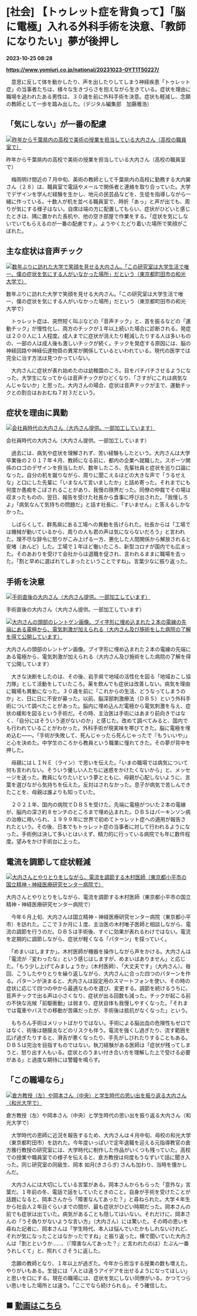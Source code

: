 # [社会] 【トゥレット症を背負って】「脳に電極」入れる外科手術を決意、「教師になりたい」夢が後押し

**2023-10-25 08:28**

**https://www.yomiuri.co.jp/national/20231023-OYT1T50227/**

　意思に反して体を動かしたり、声を出したりしてしまう神経疾患「トゥレット症」の当事者たちは、様々な生きづらさを抱えながら生きている。症状を理由に職場を追われたある男性は、３０歳を前に外科手術を決意。症状も軽減し、念願の教師として一歩を踏み出した。（デジタル編集部　加藤雅浩）

「気にしない」が一番の配慮
-------------

[![昨年から千葉県内の高校で美術の授業を担当している大内さん（高校の職員室で）](https://www.yomiuri.co.jp/media/2023/10/20231023-OYT1I50186-1.jpg)](https://www.yomiuri.co.jp/pluralphoto/20231023-OYT1I50186/)

昨年から千葉県内の高校で美術の授業を担当している大内さん（高校の職員室で）

　梅雨明け間近の７月中旬、美術の教師として千葉県内の高校に勤務する大内翼さん（２８）は、職員室で電話やメールで関係者と連絡を取り合っていた。大学でデザインを学んだ経験を生かし、地元の民芸品などを、生徒を指導しながら一緒に作っている。十数人が机を並べる職員室で、時折「あっ」と声が出ても、周りが気にする様子はない。自席は端の方に配置してもらい、症状がひどいと感じたときは、隅に置かれた長机や、他の空き部屋で作業をする。「症状を気にしないでいてもらえるのが一番の配慮です」。ようやくたどり着いた場所で笑顔がこぼれた。

主な症状は音声チック
----------

[![数年ぶりに訪れた大学で笑顔を見せる大内さん。「この研究室は大学生活で唯一、僕の症状を気にする人がいなかった場所」だという（東京都町田市の和光大学で）](https://www.yomiuri.co.jp/media/2023/10/20231023-OYT1I50187-1.jpg)](https://www.yomiuri.co.jp/pluralphoto/20231023-OYT1I50187/)

数年ぶりに訪れた大学で笑顔を見せる大内さん。「この研究室は大学生活で唯一、僕の症状を気にする人がいなかった場所」だという（東京都町田市の和光大学で）

　トゥレット症は、突然短く叫ぶなどの「音声チック」と、首を振るなどの「運動チック」が慢性化し、両方のチックが１年以上続いた場合に診断される。発症は２００人に１人程度。成人までに症状が消えたり軽減したりする人は多いものの、一部の人は成人後も激しいチックが続く。チックを発症する原因には、脳の神経回路や神経伝達物質の異常が関係しているといわれている。現代の医学では完全に治す方法は見つかっていない。

　大内さんに症状が表れ始めたのは幼稚園のころ。目をパチパチさせるようになった。大学生になってからは音声チックがひどくなり、「さすがにこれは病気なんじゃないか」と思った。大内さんの場合、症状は音声チックが主で、運動チックとの割合はおおむね７対３だという。

症状を理由に異動
--------

[![会社員時代の大内さん（大内さん提供。一部加工しています）](https://www.yomiuri.co.jp/media/2023/10/20231023-OYT1I50188-1.jpg)](https://www.yomiuri.co.jp/pluralphoto/20231023-OYT1I50188/)

会社員時代の大内さん（大内さん提供。一部加工しています）

　過去には、病気や症状を理解されず、苦い経験もしたという。大内さんは大学卒業後の２０１７年４月、教師になる前に、都内の企業へ就職した。スポーツ関係のロゴのデザインを担当したが、数年したころ、先輩社員と症状を巡り口論になった。自分の机を蹴りながら、周りに聞こえるほどの大きな声で「うるせえな」と口にした先輩に「いまなんて言いましたか」と詰め寄った。それまでにも何度か愚痴をこぼされることがあり、我慢の限界だった。同僚の仲裁でその場は収まったものの、翌日、報告を受けた社長から食事に呼び出された。「我慢しろよ」「病気なんて気持ちの問題だ」と話す社長に、「すいません」と答えるしかなかった。

　しばらくして、群馬県にある工場への異動を告げられた。社長からは「工場では機械が動いているから、周りの人も君の声は気にならないだろう」と言われた。理不尽な辞令に怒りがこみ上げる一方、悪化した人間関係から解放されると安堵（あんど）した。工場で１年ほど働いたころ、新型コロナが国内でも広まった。そのあおりを受けて会社からは退職を促され、言われるままに職場を去った。「割と早めに選ばれてしまったということですね」。言葉少なに振り返った。

手術を決意
-----

[![手術直後の大内さん（大内さん提供。一部加工しています）](https://www.yomiuri.co.jp/media/2023/10/20231023-OYT1I50189-1.jpg)](https://www.yomiuri.co.jp/pluralphoto/20231023-OYT1I50189/)

手術直後の大内さん（大内さん提供。一部加工しています）

[![大内さんの頭部のレントゲン画像。ブイ字形に埋め込まれた２本の電線の先端にある電極から、電気刺激が加えられる（大内さん及び施術をした病院の了解を得て公開しています）](https://www.yomiuri.co.jp/media/2023/10/20231023-OYT1I50190-1.jpg)](https://www.yomiuri.co.jp/pluralphoto/20231023-OYT1I50190/)

大内さんの頭部のレントゲン画像。ブイ字形に埋め込まれた２本の電線の先端にある電極から、電気刺激が加えられる（大内さん及び施術をした病院の了解を得て公開しています）

　大きな決断をしたのは、その後、岩手県で地域の活性化を図る「地域おこし協力隊」として活動をしていたころ。薬を飲んでも症状は改善しない。病気を理由に職場も異動になった。３０歳を前に「これからの生活、どうなってしまうのか」と、日に日に不安が募った。以前、脳深部刺激療法（ＤＢＳ）という外科手術について調べたことがあった。脳内に埋め込んだ電極から電気刺激を与え、症状の緩和を図るという手術だ。その時、主治医は手術にはあまり前向きではなく、「自分にはそういう道がないのか」と感じた。改めて調べてみると、国内でも行われていることがわかった。外科手術が現実味を帯びてきた。脳に電極を埋め込む――。「手術が失敗して、死んじゃったら死んじゃったで『もういいや』」と心を決めた。中学生のころから教員という職業に憧れてきた。その夢が背中を押した。

　母親にはＬＩＮＥ（ライン）で思いを伝えた。「いまの職場では病気について何も言われない。そういう優しい人たちに迷惑をかけたくないから」と、メッセージを送った。教員になりたいという夢とともに、母親が心配しないように、言葉を選びながら気持ちを伝えた。反対はされなかった。息子が病気で苦しんできたことを、母親は誰よりも知っていた。

　２０２１年、国内の病院でＤＢＳを受けた。先端に電極がついた２本の電線が、脳内の深さ約８センチのところまで埋め込まれた。ＤＢＳはパーキンソン病の治療に用いられ、１９９９年に世界で初めてトゥレット症への適用が報告されたという。その後、日本でもトゥレット症の当事者に対して行われるようになった。手術例は決して多いとはいえず、精力的に行っている病院でも年に数件程度。望みをかけ手術台に上った。

電流を調節して症状軽減
-----------

[![大内さんとやりとりをしながら、電流を調節する木村医師（東京都小平市の国立精神・神経医療研究センター病院で）](https://www.yomiuri.co.jp/media/2023/10/20231023-OYT1I50191-1.jpg)](https://www.yomiuri.co.jp/pluralphoto/20231023-OYT1I50191/)

大内さんとやりとりをしながら、電流を調節する木村医師（東京都小平市の国立精神・神経医療研究センター病院で）

　今年６月上旬、大内さんは国立精神・神経医療研究センター病院（東京都小平市）を訪れた。ここで３か月に１度、主治医の木村唯子医師と相談しながら、電流の調節を行うのだ。ＤＢＳは手術後、すぐに効果が表れるわけではない。電流を定期的に調節しながら、症状が軽くなる「パターン」を探っていく。

　「めまいはしますか」。木村医師が機器を操作しながら声をかける。大内さんは「電流が『変わったな』という感じはしますが、めまいはありません」と応じた。「もう少し上げてみましょうか」（木村医師）、「大丈夫です」（大内さん）。毎回、こうしたやりとりを繰り返しながら、大内さんに合った四つのパターンを作る。パターンが決まると、大内さんは設定用のスマートフォンを使い、その時の症状に応じて四つの中から最適なものを選び、変更する。調節を続けるうちに、音声チックで出る声は小さくなり、症状が出る回数も減った。チックが起こる前の不快な兆候「前駆衝動」は弱まり、症状自体も我慢しやすくなった。「それまでは電車やバスでの移動が苦痛だったが、手術後は抵抗がなくなった」という。

　もちろん手術はメリットばかりではない。手術による脳出血の危険性もゼロではなく、術後は髄膜炎などのリスクも伴う。電流を強くし過ぎたり、流す範囲を広げ過ぎたりすると、滑舌が悪くなったり、手先がしびれたりすることもある。ＤＢＳは完治を目指すものではない。執刀経験がある医師は「症状が残ってしまうと、怒り出す人もいる。症状とのうまい付き合い方を理解した上で受ける必要がある」と過度な期待には警鐘を鳴らす。

「この職場なら」
--------

[![倉方教授（左）や岡本さん（中央）と学生時代の思い出を振り返る大内さん（和光大学で）](https://www.yomiuri.co.jp/media/2023/10/20231023-OYT1I50192-1.jpg)](https://www.yomiuri.co.jp/pluralphoto/20231023-OYT1I50192/)

倉方教授（左）や岡本さん（中央）と学生時代の思い出を振り返る大内さん（和光大学で）

　大学時代の恩師に近況を報告するため、大内さんは４月中旬、母校の和光大学（東京都町田市）を訪れた。今年度いっぱいで定年退職を迎える元指導教官の倉方雅行教授の研究室には、大学時代に制作した作品がいくつも残っていた。高校での授業や職員室での様子を伝えると、倉方教授は何度もうなずいて話に聞き入った。同じ研究室の同級生、岡本 如月(きさらぎ) さんも加わり、当時を懐かしんだ。

　大内さんには大切にしている言葉がある。岡本さんからもらった「意外な」言葉だ。１年前の冬、電話で話をしていたときのこと。自身が手術を受けたことが話題になると、岡本さんから「障害なんてあった？」と尋ねられた。大学４年生から社会人２年目ぐらいまでの間が、最も症状がひどい時期だった。岡本さんの前でも症状は出ていた。病気があることも隠してはいない。それだけに、岡本さんの「うそ偽りがないような言い方」（大内さん）には驚いた。その時の思いを尋ねた記者に、岡本さんは「学生時代、本人は悩んでいたかもしれないけれど、それが気になったことはなかったですね」と振り返った。横で聞いていた大内さんは「割とというか……、（『障害なんてあった？』と言われたのは）たぶん一番うれしくて」と、照れくさそうに返した。

　念願の教師となり、１年以上が過ぎた。今年から担当する授業の数も増えた。やりがいもある。生徒には「人とは違うアイデアを出せるようになってほしい」と思いを口にする。現在の職場には、症状を気にしない同僚がいる。かつてつらい思いをした場所とは違う。「ここでなら続けられる」。そう確信した。

■ [動画はこちら](https://www.yomiuri.co.jp/stream/3/22289/1/)
-------------------------------------------------------